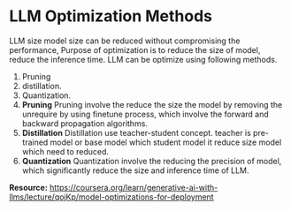 
# LLM Optimization Methods
LLM size model size can be reduced without compromising the performance, Purpose of optimization is to reduce the size of model, reduce the inference time. LLM can be optimize using following methods.
1. Pruning
2. distillation.
3. Quantization.
1. **Pruning**
Pruning involve the reduce the size the model by removing the unrequire by using finetune process, which involve the forward and backward propagation algorithms.
2. **Distillation**
Distillation use teacher-student concept. teacher is pre-trained model or base model which student model it reduce size model which need to reduced.
3. **Quantization**
Quantization involve the reducing the precision of model, which significantly reduce the size and inference time of LLM.

**Resource:** https://coursera.org/learn/generative-ai-with-llms/lecture/qojKp/model-optimizations-for-deployment